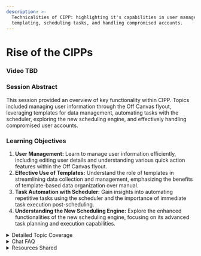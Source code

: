 ```yaml
---
description: >-
  Technicalities of CIPP: highlighting it's capabilities in user management,
  templating, scheduling tasks, and handling compromised accounts.
---
```


# Rise of the CIPPs

### Video TBD

### Session Abstract

This session provided an overview of key functionality within CIPP. Topics included managing user information through the Off Canvas flyout, leveraging templates for data management, automating tasks with the scheduler, exploring the new scheduling engine, and effectively handling compromised user accounts.

### Learning Objectives

1. **User Management:** Learn to manage user information efficiently, including editing user details and understanding various quick action features within the Off Canvas flyout.
2. **Effective Use of Templates:** Understand the role of templates in streamlining data collection and management, emphasizing the benefits of template-based data organization over manual.
3. **Task Automation with Scheduler:** Gain insights into automating repetitive tasks using the scheduler and the importance of immediate task execution post-scheduling.
4. **Understanding the New Scheduling Engine:** Explore the enhanced functionalities of the new scheduling engine, focusing on its advanced task planning and execution capabilities.

<details>

<summary>Detailed Topic Coverage</summary>

1. **User Management via Off Canvas Flyout:**
   * Discussed the Off Canvas flyout's capabilities for managing user attributes, including editing details, adding aliases, and changing domain names.
   * Highlighted quick actions within the flyout, such as `Research Compromised Account` (formerly known as BEC) and `Create Temporary Access Password`.
   * Emphasized the convenience and efficiency of this feature for user management tasks.
2. **Utilizing Templates for Data Management:**
   * Focused on the use of templates as an efficient method for gathering and organizing information.
   * Advised against manual data manipulation, recommending the use of the templating engine for optimal efficiency.
   * Stressed the importance of templates for streamlined data management processes.
3. **Automation with Scheduler Tasks:**
   * Explored the functionality of adding tasks to a schedule and the immediate execution of these tasks upon the next scheduler trigger.
   * Discussed the benefits of automating repetitive tasks using the scheduler, enhancing overall workflow efficiency.
4. **Capabilities of the New Scheduling Engine:**
   * Showcased the functionalities of the new scheduling engine, emphasizing its advanced task planning and execution capabilities.
   * Discussed the different options available in the scheduling engine and their practical applications.
5. **Handling Compromised Accounts with Research Compromised Account Feature:**
   * Addressed the process of handling compromised user accounts using the `Research Compromised Account` feature.
   * Detailed actions such as disabling mailbox rules, resetting passwords, and blocking sign-ins to secure compromised accounts.
   * Highlighted the effectiveness of this feature in swiftly addressing security concerns.

</details>

<details>

<summary>Chat FAQ</summary>



**Q:** Does deleting the user remove the user from the recycling bin as well?

**A:** No, deleting the user moves them to the recycling bin, and you can restore them from there if needed.

***

**Q:** Do we need to create templates from within CIPP, or can we use an existing Intune policy as a template for everyone?

**A:** You can create templates in any tenant, and you don't have to create them in CIPP. The benefit lies in creating templates in a baseline tenant or a tenant where you already have specific policies.

***

**Q:** Is there a way to disable individual standards set in the wizard?

**A:** Disabling a standard only prevents it from applying in the future; it doesn't revert the settings. You'll need to manually re-enable it in the tenant if needed.

***

**Q:** Can you rely on the IDs seen in group templates for mapping?

**A:** Those IDs are internal and not usable within the Microsoft 365 environment. It's not something you can rely on, but the possibility for improvement is being explored.

***

**Q:** Can CIPP notify you when your Apple certificate is about to expire?

**A:** Yes, you can create alerts in CIPP, including alerts for expiring Apple certificates.

***

**Q:** Does a transport rule deployed to multiple tenants periodically overwrite changes made on a tenant-by-tenant basis?&#x20;

**A:** Using transport rules, deploying a single rule won't override anything. However, templates can force specific environments to match the template periodically.

***

**Q:** Can two GDAP roles be mapped to the same partner tenant role?

**A:** Yes, you can achieve this by using nested groups to assign roles based on group memberships.

***

**Q:** Can you have two relationships with a tenant, one with auto-renewing non-global admin and another with global admin?

**A:** Yes, it's possible to have multiple relationships, but manually renewing the global admin relationship is required, and it's not recommended.

***

**Q:** Are there plans for more granular permissions?

**A:** There are no plans for more granular permissions, but you can create custom roles if needed.

***

**Q:** Can CIPP send individual alerts to clients without notifying the CIPP owner?

**A:** CIPP does not send individual client alerts, but you can explore other methods like using PSA or email features for client notifications.

***

**Q:** Can PIM on the partner tenant be nested?

**A:** Yes, you can nest PIM groups, but ensure to enable the "intra AD role assignment" checkbox for it to work.

***

**Q:** How can CIPP be made faster?

**A:** Follow specific steps outlined in the documentation, and consider using the "run from package" mode to improve performance.

***

**Q:** Does the caveat rule apply to hosted CIPP instances?

**A:** Hosted CIPP instances have "run from package" enabled by default, and they are regularly monitored and updated for performance and security.

***

**Q:** Is there a way to set exceptions on users from MFA reports?

**A:** No, CIPP does not allow exceptions, and service accounts should have MFA.

***

**Q:** Can GDAP group settings be changed without reinviting everyone?

**A:** Only the nested group needs the role assignment setting enabled; individual GDAP groups do not require it.

***

**Q:** Can clients be alerted individually about their Apple certificate expiration?

**A:** CIPP does not support individual client alerts; it sends alerts to PSA, configured email, or webhooks.

***

**Q:** Will CIPP support automatically mapping SharePoint sites and Explorer shortcuts?

**A:** No, CIPP does not provide this functionality, but there will be a standard for mapping all accessible shortcuts.

***

**Q:** Can CIPP support auto-removing users from a security group?

**A:** Yes, you can use the scheduler to add or remove users from groups based on a schedule.

***

**Q:** Can you explain using standards in place of transport rules in CIPP?

**A:** Standards can be used to create and deploy transport rules. Templates are for one-off deployments; they don't overwrite existing rules.

***

**Q:** Why don't my SharePoint sites appear in the OneDrive shortcut list?

**A:** This issue is a known Microsoft bug, and they are working on fixing it.

***

**Q:** How does CIPP handle updates to Intune templates?

**A:** Updates to Intune templates overwrite the previous deployment when using a standard.

***

**Q:** Can I use CIPP for my dev tenant that's not a partner tenant?

**A:** Using CIPP for a non-partner tenant in a dev environment is possible but requires a more complex setup.

***

**Q:** When will the "add to OneDrive" list issue be fixed?

**A:** The fix is expected by next week.

***

**Q:** Will CIPP support device filters and categories when assigning Intune templates?

**A:** CIPP won't focus on adding device filters; it recommends using groups or dynamic groups for most cases.

***

**Q:** Can CIPP groups support M 365 groups?

**A:** Yes, CIPP supports M 365 groups without issues.

***

</details>

<details>

<summary>Resources Shared</summary>

1. **Using CIPP for Development Tenants:**
   * Resource: [CIPP Setup and Installation for Own Tenant](https://docs.cipp.app/setup/installation/owntenant)
   * Context: Guidance for setting up CIPP in a development environment, particularly for non-Partner tenants. This resource is useful for those looking to demonstrate CIPP's capabilities within their own organization.
2. **Improving CIPP Performance:**
   * Resource: [CIPP Setup - Run from Package Mode](https://docs.cipp.app/setup/installation/runfrompackage)
   * Context: Instructions on how to enable 'Run from Package' mode in CIPP to enhance application performance. This is particularly relevant for users seeking to optimize CIPP's operational speed.
3. **Creating Demo Tenants with Microsoft CDX:**
   * Resource: [Microsoft Demos](https://demos.microsoft.com/)
   * Context: These resources provide steps for creating demo tenants using Microsoft's CDX platform. They include prerequisites, the process of tenant creation, and recommended settings for billing information. This is especially helpful for users needing to test or demo in controlled environments.
4. **Custom Roles in CIPP:**
   * Resource: [CIPP Setup and Installation - Custom Roles](https://docs.cipp.app/setup/installation/roles#custom-roles)
   * Context: This document provides information on setting up custom roles within CIPP, addressing the need for granular permissions. It's a valuable resource for organizations seeking to tailor access controls based on specific administrative needs.

</details>
